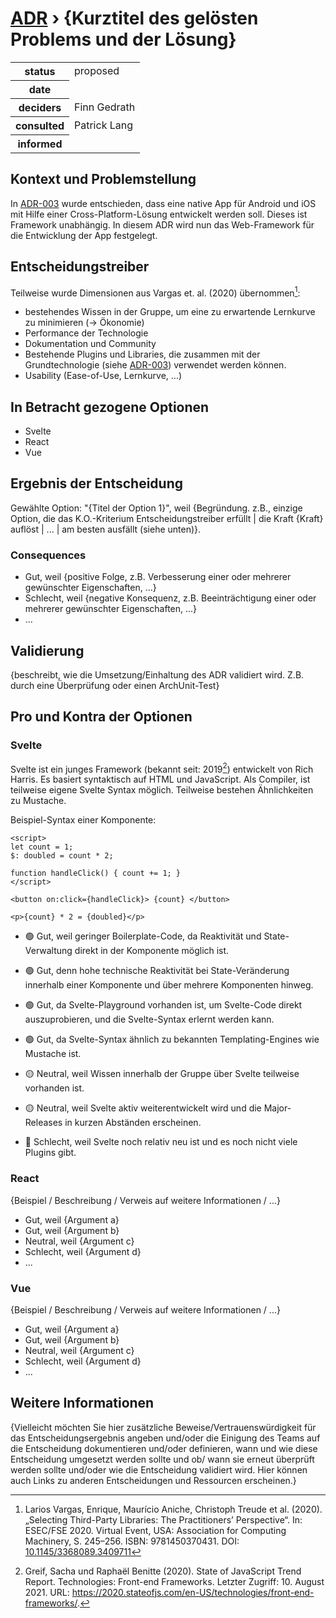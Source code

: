 # [ADR](./README.md) › {Kurztitel des gelösten Problems und der Lösung}

<table>
<tr>
<th>status</th>
<td>proposed</td><!-- {proposed / rejected / accepted / deprecated / … / superseded by ADR-0005 <0005-example.md>} -->
</tr>
<tr>
<th>date</th>
<td></td><!-- YYYY-MM-DD, when the decision was last updated -->
</tr>
<tr>
<th>deciders</th>
<td>Finn Gedrath</td><!-- list everyone involved in the decision -->
</tr>
<tr>
<th>consulted</th>
<td>Patrick Lang</td><!-- list everyone whose opinions are sought (typically subject-matter experts); and with whom there is a two-way communication -->
</tr>
<tr>
<th>informed</th>
<td></td><!-- list everyone who is kept up-to-date on progress; and with whom there is a one-way communication -->
</tr>
</table>


## Kontext und Problemstellung

In [ADR-003](./003-mobile-app-ground-technology.md) wurde entschieden, dass eine native App für Android und iOS mit Hilfe einer Cross-Platform-Lösung entwickelt werden soll. Dieses ist Framework unabhängig. In diesem ADR wird nun das Web-Framework für die Entwicklung der App festgelegt.

<!-- Dies ist ein optionales Element. Sie können es gerne entfernen. -->
## Entscheidungstreiber

Teilweise wurde Dimensionen aus Vargas et. al. (2020) übernommen[^vargas-2020]:

* bestehendes Wissen in der Gruppe, um eine zu erwartende Lernkurve zu minimieren (&rarr; Ökonomie)
* Performance der Technologie
* Dokumentation und Community
* Bestehende Plugins und Libraries, die zusammen mit der Grundtechnologie (siehe [ADR-003](./003-mobile-app-ground-technology.md)) verwendet werden können.
* Usability (Ease-of-Use, Lernkurve, ...)


## In Betracht gezogene Optionen

* Svelte
* React
* Vue

## Ergebnis der Entscheidung

Gewählte Option: "{Titel der Option 1}", weil
{Begründung. z.B., einzige Option, die das K.O.-Kriterium Entscheidungstreiber erfüllt | die Kraft {Kraft} auflöst | ... | am besten ausfällt (siehe unten)}.

<!-- Dies ist ein optionales Element. Sie können es gerne entfernen. -->
### Consequences

* Gut, weil {positive Folge, z.B. Verbesserung einer oder mehrerer gewünschter Eigenschaften, ...}
* Schlecht, weil {negative Konsequenz, z.B. Beeinträchtigung einer oder mehrerer gewünschter Eigenschaften, ...}
* ... <!-- Anzahl der Konsequenzen kann variieren -->

<!-- Dies ist ein optionales Element. Fühlen Sie sich frei, es zu entfernen. -->
## Validierung

{beschreibt, wie die Umsetzung/Einhaltung des ADR validiert wird. Z.B. durch eine Überprüfung oder einen ArchUnit-Test}

<!-- Dies ist ein optionales Element. Sie können es gerne entfernen. -->
## Pro und Kontra der Optionen

### Svelte

Svelte ist ein junges Framework (bekannt seit: 2019[^js-state-2019]) entwickelt von Rich Harris. Es basiert syntaktisch auf HTML und JavaScript. Als Compiler, ist teilweise eigene Svelte Syntax möglich. Teilweise bestehen Ähnlichkeiten zu Mustache.

Beispiel-Syntax einer Komponente:

```svelte
<script>
let count = 1;
$: doubled = count * 2;

function handleClick() { count += 1; }
</script>

<button on:click={handleClick}> {count} </button>

<p>{count} * 2 = {doubled}</p>
```

* 🟢 Gut, weil geringer Boilerplate-Code, da Reaktivität und State-Verwaltung direkt in der Komponente möglich ist.
* 🟢 Gut, denn hohe technische Reaktivität bei State-Veränderung innerhalb einer Komponente und über mehrere Komponenten hinweg.

* 🟢 Gut, da Svelte-Playground vorhanden ist, um Svelte-Code direkt auszuprobieren, und die Svelte-Syntax erlernt werden kann.
* 🟢 Gut, da Svelte-Syntax ähnlich zu bekannten Templating-Engines wie Mustache ist.
* 🟡 Neutral, weil Wissen innerhalb der Gruppe über Svelte teilweise vorhanden ist.

* 🟡 Neutral, weil Svelte aktiv weiterentwickelt wird und die Major-Releases in kurzen Abständen erscheinen.
* 🔴 Schlecht, weil Svelte noch relativ neu ist und es noch nicht viele Plugins gibt.

### React

{Beispiel / Beschreibung / Verweis auf weitere Informationen / ...}

* Gut, weil {Argument a}
* Gut, weil {Argument b}
* Neutral, weil {Argument c}
* Schlecht, weil {Argument d}
* ...

### Vue

{Beispiel / Beschreibung / Verweis auf weitere Informationen / ...}

* Gut, weil {Argument a}
* Gut, weil {Argument b}
* Neutral, weil {Argument c}
* Schlecht, weil {Argument d}
* ...

<!-- Dies ist ein optionales Element. Sie können es gerne entfernen. -->
## Weitere Informationen

{Vielleicht möchten Sie hier zusätzliche Beweise/Vertrauenswürdigkeit für das Entscheidungsergebnis angeben und/oder die Einigung des Teams auf die Entscheidung dokumentieren und/oder definieren, wann und wie diese Entscheidung umgesetzt werden sollte und ob/ wann sie erneut überprüft werden sollte und/oder wie die Entscheidung validiert wird. Hier können auch Links zu anderen Entscheidungen und Ressourcen erscheinen.}


[^vargas-2020]: Larios Vargas, Enrique, Maurício Aniche, Christoph Treude et al. (2020). „Selecting Third-Party Libraries: The Practitioners’ Perspective“. In: ESEC/FSE 2020. Virtual Event, USA: Association for Computing Machinery, S. 245–256. ISBN: 9781450370431. DOI: [10.1145/3368089.3409711](https://doi.org/10.1145/3368089.3409711)

[^js-state-2019]: Greif, Sacha und Raphaël Benitte (2020). State of JavaScript Trend Report. Technologies: Front-end Frameworks. Letzter Zugriff: 10. August 2021. URL: <https://2020.stateofjs.com/en-US/technologies/front-end-frameworks/>.
